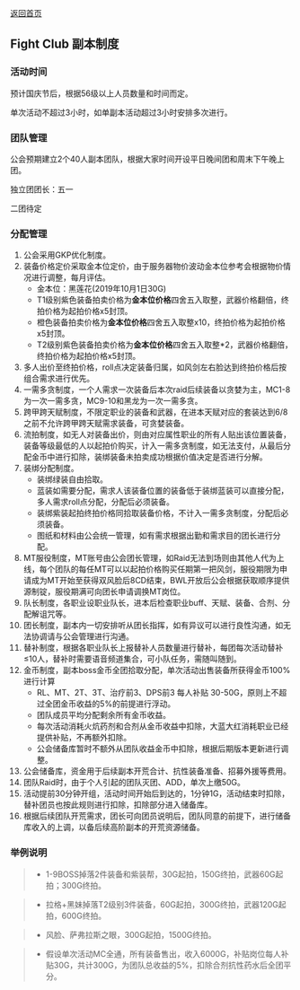 [返回首页](../)

## Fight Club 副本制度


### 活动时间

预计国庆节后，根据56级以上人员数量和时间而定。

单次活动不超过3小时，如单副本活动超过3小时安排多次进行。

### 团队管理

公会预期建立2个40人副本团队，根据大家时间开设平日晚间团和周末下午晚上团。

独立团团长：五一

二团待定

### 分配管理

1. 公会采用GKP优化制度。
2. 装备价格定价采取金本位定价，由于服务器物价波动金本位参考会根据物价情况进行调整，每月评估。
    * 金本位：黑莲花(2019年10月1日30G)
    * T1级别紫色装备拍卖价格为**金本位价格**四舍五入取整，武器价格翻倍，终拍价格为起拍价格x5封顶。
    * 橙色装备拍卖价格为**金本位价格**四舍五入取整x10，终拍价格为起拍价格x5封顶。
    * T2级别紫色装备拍卖价格为**金本位价格**四舍五入取整*2，武器价格翻倍，终拍价格为起拍价格x5封顶。
3. 多人出价至终拍价格，roll点决定装备归属，如风剑左右脸达到终拍价格后按组合需求进行优先。
4. 一需多贪制度，一个人需求一次装备后本次raid后续装备以贪婪为主，MC1-8为一次一需多贪，MC9-10和黑龙为一次一需多贪。
5. 跨甲跨天赋制度，不限定职业的装备和武器，在进本天赋对应的套装达到6/8之前不允许跨甲跨天赋需求装备，可贪婪装备。
6. 流拍制度，如无人对装备出价，则由对应属性职业的所有人贴出该位置装备，装备等级最低的人以起拍价购买，计入一需多贪制度，如无法支付，从最后分配金币中进行扣除，装绑装备未拍卖成功根据价值决定是否进行分解。
7. 装绑分配制度。
    * 装绑绿装自由拾取。
    * 蓝装如需要分配，需求人该装备位置的装备低于装绑蓝装可以直接分配，多人需求roll点分配，分配后必须装备。
    * 装绑紫装起拍终拍价格同拾取装备价格，不计入一需多贪制度，分配后必须装备。
    * 图纸和材料由公会统一管理，如有需求根据出勤和需求目的团长进行分配。
8. MT服役制度，MT账号由公会团长管理，如Raid无法到场则由其他人代为上线，每个团队的每任MT可以以起拍价格购买任期第一把风剑，服役期限为申请成为MT开始至获得双风脸后8CD结束，BWL开放后公会根据获取顺序提供源制锭，服役期满可向团长申请调换MT岗位。
9. 队长制度，各职业设职业队长，进本后检查职业buff、天赋、装备、合剂、分配解诅咒等。
10. 团长制度，副本内一切安排听从团长指挥，如有异议可以进行良性沟通，如无法协调请与公会管理进行沟通。
11. 替补制度，根据各职业队长上报替补人员数量进行替补，每团每次活动替补≤10人，替补时需要语音频道集合，可小队任务，需随叫随到。
12. 金币制度，副本boss金币全团拾取分配，单次活动出售装备所获得金币100%进行计算
    * RL、MT、2T、3T、治疗前3、DPS前3 每人补贴 30-50G，原则上不超过全团金币收益的5%的前提进行浮动。
    * 团队成员平均分配剩余所有金币收益。
    * 每次活动消耗火炕药剂和合剂从金币收益中扣除，大蓝大红消耗职业已经提供补贴，不再额外扣除。
    * 公会储备库暂时不额外从团队收益金币中扣除，根据后期版本更新进行调整。
13. 公会储备库，资金用于后续副本开荒合计、抗性装备准备、招募外援等费用。
14. 团队Raid时，由于个人引起的团队灭团、ADD，单次上缴50G。
15. 活动提前30分钟开组，活动时间开始后到达的，1分钟1G，活动结束时扣除，替补团员也按此规则进行扣除，扣除部分进入储备库。
16. 根据后续团队开荒需求，团长可向团员说明后，团队同意的前提下，进行储备库收入的上调，以备后续高阶副本的开荒资源储备。

### 举例说明

> * 1-9BOSS掉落2件装备和紫装帮，30G起拍，150G终拍，武器60G起拍；300G终拍。

> * 拉格+黑妹掉落T2级别3件装备，60G起拍，300G终拍，武器120G起拍，600G终拍。

> * 风脸、萨弗拉斯之眼，300G起拍，1500G终拍。

> * 假设单次活动MC全通，所有装备售出，收入6000G，补贴岗位每人补贴30G，共计300G，为团队总收益的5%，扣除合剂抗性药水后全团平分。
